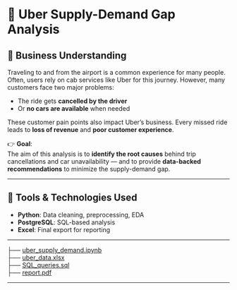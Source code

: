 # 🚕 Uber Supply-Demand Gap Analysis

## 📌 Business Understanding

Traveling to and from the airport is a common experience for many people. Often, users rely on cab services like Uber for this journey. However, many customers face two major problems:
- The ride gets **cancelled by the driver**
- Or **no cars are available** when needed

These customer pain points also impact Uber’s business. Every missed ride leads to **loss of revenue** and **poor customer experience**.

👉 **Goal**:  
The aim of this analysis is to **identify the root causes** behind trip cancellations and car unavailability — and to provide **data-backed recommendations** to minimize the supply-demand gap.

---

## 🔧 Tools & Technologies Used
- **Python**: Data cleaning, preprocessing, EDA
- **PostgreSQL**: SQL-based analysis
- **Excel**: Final export for reporting

---
├── [uber_supply_demand.ipynb](https://drive.google.com/file/d/1dKZRqrz_kqMQU_ncYbxf9bRS30Pm0mMm/view?usp=sharing)     
├── [uber_data.xlsx](https://docs.google.com/spreadsheets/d/1gtP-Iiq4bcg7xufgTpT6ntQ6fqwEnHFQ/edit?usp=sharing&ouid=114610014686363824211&rtpof=true&sd=true)             
├── [SQL_queries.sql](https://drive.google.com/file/d/1ATEbuKt1NOQ4Xk30zognSkNSyXJ3F8pH/view?usp=sharing)          
├── [report.pdf](https://drive.google.com/file/d/1eb1DxTxdde6Qvw57tRTTmaJUSXc3Ryk2/view?usp=sharing)               



---




